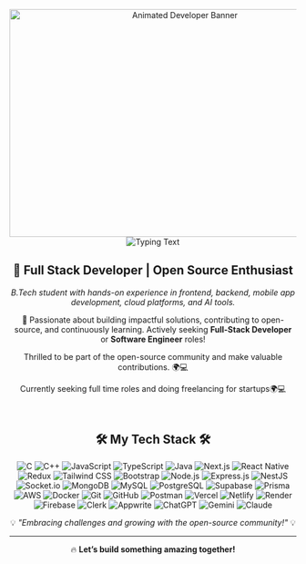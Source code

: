 <p align="center" style="margin-bottom: 0;">
  <img src="https://iili.io/JU1Yhg4.gif" alt="Animated Developer Banner" height="400" width="600"/>
</p>
<p align="center" style="margin-top: 0;">
  <img src="https://readme-typing-svg.herokuapp.com/?font=Righteous&size=35&color=62dafc&center=true&vCenter=true&width=500&height=70&duration=2500&lines=Hi+There+!+;+I'm+Rupesh+Kumar;" alt="Typing Text" />
</p>

  
<h2 align="center">🚀 Full Stack Developer | Open Source Enthusiast</h2>
<p align="center">
  <em>B.Tech student with hands-on experience in frontend, backend, mobile app development, cloud platforms, and AI tools.</em>
</p>
<p align="center">
  🚀 Passionate about building impactful solutions, contributing to open-source, and continuously learning. Actively seeking <b>Full-Stack Developer</b> or <b>Software Engineer</b> roles!
</p>

<p align="center">Thrilled to be part of the open-source community and make valuable contributions. 🌍💻</p>

<p align="center">Currently seeking full time roles and doing freelancing for startups🌍💻</p>
<br>

<h2 align="center">🛠️ My Tech Stack 🛠️</h2>
<p align="center">
  <img src="https://img.shields.io/badge/C-%2300599C.svg?style=flat-square&logo=c&logoColor=white" alt="C">
  <img src="https://img.shields.io/badge/C++-%2300599C.svg?style=flat-square&logo=c%2B%2B&logoColor=white" alt="C++">
  <img src="https://img.shields.io/badge/JavaScript-%23323330.svg?style=flat-square&logo=javascript&logoColor=%23F7DF1E" alt="JavaScript">
  <img src="https://img.shields.io/badge/TypeScript-%23007ACC.svg?style=flat-square&logo=typescript&logoColor=white" alt="TypeScript">
  <img src="https://img.shields.io/badge/Java-%23ED8B00.svg?style=flat-square&logo=openjdk&logoColor=white" alt="Java"

  <img src="https://img.shields.io/badge/React-%2320232a.svg?style=flat-square&logo=react&logoColor=%2361DAFB" alt="React">
  <img src="https://img.shields.io/badge/Next.js-black?style=flat-square&logo=next.js&logoColor=white" alt="Next.js">
  <img src="https://img.shields.io/badge/React%20Native-%2320232a.svg?style=flat-square&logo=react&logoColor=%2361DAFB" alt="React Native">
  <img src="https://img.shields.io/badge/Redux-%23593d88.svg?style=flat-square&logo=redux&logoColor=white" alt="Redux">
  <img src="https://img.shields.io/badge/TailwindCSS-%2338B2AC.svg?style=flat-square&logo=tailwind-css&logoColor=white" alt="Tailwind CSS">
  <img src="https://img.shields.io/badge/Bootstrap-%237952B3.svg?style=flat-square&logo=bootstrap&logoColor=white" alt="Bootstrap">

  <!-- Backend -->
  <img src="https://img.shields.io/badge/Node.js-6DA55F?style=flat-square&logo=node.js&logoColor=white" alt="Node.js">
  <img src="https://img.shields.io/badge/Express.js-%23404d59.svg?style=flat-square&logo=express&logoColor=white" alt="Express.js">
  <img src="https://img.shields.io/badge/Nest.js-E0234E?style=flat-square&logo=nestjs&logoColor=white" alt="NestJS">
  <img src="https://img.shields.io/badge/Socket.io-%23404d59.svg?style=flat-square&logo=socket.io&logoColor=white" alt="Socket.io">

  <!-- Databases -->
  <img src="https://img.shields.io/badge/MongoDB-%234ea94b.svg?style=flat-square&logo=mongodb&logoColor=white" alt="MongoDB">
  <img src="https://img.shields.io/badge/MySQL-4479A1.svg?style=flat-square&logo=mysql&logoColor=white" alt="MySQL">
  <img src="https://img.shields.io/badge/PostgreSQL-%23336791.svg?style=flat-square&logo=postgresql&logoColor=white" alt="PostgreSQL">
  <img src="https://img.shields.io/badge/Supabase-3ECF8E?style=flat-square&logo=supabase&logoColor=white" alt="Supabase">
  <img src="https://img.shields.io/badge/Prisma-2D3748?style=flat-square&logo=prisma&logoColor=white" alt="Prisma">

  <!-- Cloud & DevOps -->
  <img src="https://img.shields.io/badge/AWS-%23FF9900.svg?style=flat-square&logo=amazon-aws&logoColor=white" alt="AWS">
  <img src="https://img.shields.io/badge/Docker-2496ED?style=flat-square&logo=docker&logoColor=white" alt="Docker">
  <img src="https://img.shields.io/badge/Git-%23F05033.svg?style=flat-square&logo=git&logoColor=white" alt="Git">
  <img src="https://img.shields.io/badge/GitHub-%23121011.svg?style=flat-square&logo=github&logoColor=white" alt="GitHub">
  <img src="https://img.shields.io/badge/Postman-FF6C37?style=flat-square&logo=postman&logoColor=white" alt="Postman">
  <img src="https://img.shields.io/badge/Vercel-%23000000.svg?style=flat-square&logo=vercel&logoColor=white" alt="Vercel">
  <img src="https://img.shields.io/badge/Netlify-00C7B7?style=flat-square&logo=netlify&logoColor=white" alt="Netlify">
  <img src="https://img.shields.io/badge/Render-46E3B7?style=flat-square&logo=render&logoColor=white" alt="Render">

  <!-- Auth & AI -->
  <img src="https://img.shields.io/badge/Firebase-FFCA28?style=flat-square&logo=firebase&logoColor=black" alt="Firebase">
  <img src="https://img.shields.io/badge/Clerk-3B49DF?style=flat-square&logo=clerk&logoColor=white" alt="Clerk">
  <img src="https://img.shields.io/badge/Appwrite-F02E65?style=flat-square&logo=appwrite&logoColor=white" alt="Appwrite">
  <img src="https://img.shields.io/badge/ChatGPT-10a37f?style=flat-square&logo=openai&logoColor=white" alt="ChatGPT">
  <img src="https://img.shields.io/badge/Gemini-4285F4?style=flat-square&logo=google&logoColor=white" alt="Gemini">
  <img src="https://img.shields.io/badge/Claude-4E8DF4?style=flat-square&logo=anthropic&logoColor=white" alt="Claude">
</p>

<p align="center">
  💡 <i>"Embracing challenges and growing with the open-source community!"</i> 💡
</p>

---
<p align="center">
  🔥 <b>Let’s build something amazing together!</b>
</p>

